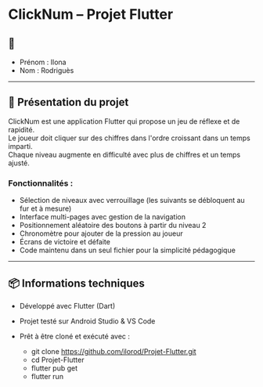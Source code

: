 # ClickNum – Projet Flutter

## 👤 
- Prénom : Ilona
- Nom : Rodriguès

---

## 📝 Présentation du projet

ClickNum est une application Flutter qui propose un jeu de réflexe et de rapidité.  
Le joueur doit cliquer sur des chiffres dans l'ordre croissant dans un temps imparti.  
Chaque niveau augmente en difficulté avec plus de chiffres et un temps ajusté.

### Fonctionnalités :
- Sélection de niveaux avec verrouillage (les suivants se débloquent au fur et à mesure)
- Interface multi-pages avec gestion de la navigation
- Positionnement aléatoire des boutons à partir du niveau 2
- Chronomètre pour ajouter de la pression au joueur
- Écrans de victoire et défaite
- Code maintenu dans un seul fichier pour la simplicité pédagogique

---

## 📦 Informations techniques

- Développé avec Flutter (Dart)
- Projet testé sur Android Studio & VS Code
  
- Prêt à être cloné et exécuté avec :  
   - git clone https://github.com/ilorod/Projet-Flutter.git
   - cd Projet-Flutter
   - flutter pub get
   - flutter run

